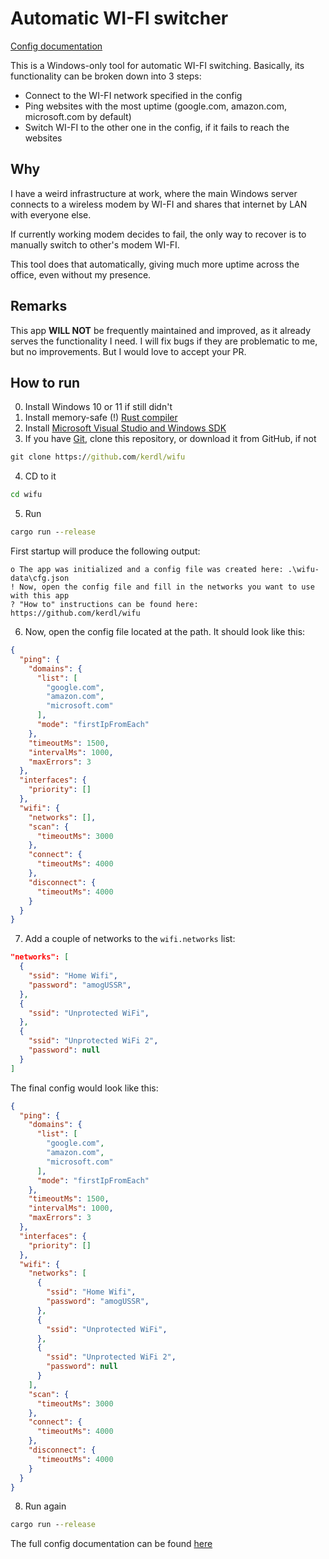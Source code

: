 # Automatic WI-FI switcher

[Config documentation](https://github.com/kerdl/wifu/blob/master/CFG-DOC.md)

This is a Windows-only tool for automatic WI-FI switching.
Basically, its functionality can be broken down into 3 steps:
- Connect to the WI-FI network specified in the config
- Ping websites with the most uptime (google.com, amazon.com, microsoft.com by default)
- Switch WI-FI to the other one in the config, if it fails to reach the websites

## Why

I have a weird infrastructure at work, where the 
main Windows server connects to a wireless modem by WI-FI
and shares that internet by LAN with everyone else.

If currently working modem decides to fail,
the only way to recover is to manually switch
to other's modem WI-FI.

This tool does that automatically, giving
much more uptime across the office,
even without my presence.

## Remarks
This app **WILL NOT** be frequently maintained and improved, as it already serves the functionality I need. I will fix bugs if they are problematic to me, but no improvements. But I would love to accept your PR.

## How to run
0. Install Windows 10 or 11 if still didn't
1. Install memory-safe (!) [Rust compiler](https://www.rust-lang.org/tools/install)
2. Install [Microsoft Visual Studio and Windows SDK](https://visualstudio.microsoft.com/downloads/)
3. If you have [Git](https://git-scm.com/download/win), clone this repository, or download it from GitHub, if not
```bat
git clone https://github.com/kerdl/wifu
```
4. CD to it
```bat
cd wifu
```
5. Run
```bat
cargo run --release
```

First startup will produce the following output:
```
o The app was initialized and a config file was created here: .\wifu-data\cfg.json
! Now, open the config file and fill in the networks you want to use with this app
? "How to" instructions can be found here: https://github.com/kerdl/wifu
```

6. Now, open the config file located at the path. It should look like this:
```json
{
  "ping": {
    "domains": {
      "list": [
        "google.com",
        "amazon.com",
        "microsoft.com"
      ],
      "mode": "firstIpFromEach"
    },
    "timeoutMs": 1500,
    "intervalMs": 1000,
    "maxErrors": 3
  },
  "interfaces": {
    "priority": []
  },
  "wifi": {
    "networks": [],
    "scan": {
      "timeoutMs": 3000
    },
    "connect": {
      "timeoutMs": 4000
    },
    "disconnect": {
      "timeoutMs": 4000
    }
  }
}
```

7. Add a couple of networks to the `wifi.networks` list:
```json
"networks": [
  {
    "ssid": "Home Wifi",
    "password": "amogUSSR",
  },
  {
    "ssid": "Unprotected WiFi",
  },
  {
    "ssid": "Unprotected WiFi 2",
    "password": null
  }
]
```

The final config would look like this:
```json
{
  "ping": {
    "domains": {
      "list": [
        "google.com",
        "amazon.com",
        "microsoft.com"
      ],
      "mode": "firstIpFromEach"
    },
    "timeoutMs": 1500,
    "intervalMs": 1000,
    "maxErrors": 3
  },
  "interfaces": {
    "priority": []
  },
  "wifi": {
    "networks": [
      {
        "ssid": "Home Wifi",
        "password": "amogUSSR",
      },
      {
        "ssid": "Unprotected WiFi",
      },
      {
        "ssid": "Unprotected WiFi 2",
        "password": null
      }
    ],
    "scan": {
      "timeoutMs": 3000
    },
    "connect": {
      "timeoutMs": 4000
    },
    "disconnect": {
      "timeoutMs": 4000
    }
  }
}
```

8. Run again
```bat
cargo run --release
```

The full config documentation can be found [here](https://github.com/kerdl/wifu/blob/master/CFG-DOC.md)